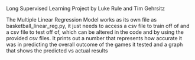 Long Supervised Learning Project by Luke Rule and Tim Gehrsitz

The Multiple Linear Regression Model works as its own file as basketball_linear_reg.py, it just needs to access a csv file to train off of and a csv file to test off of, which can be altered in the code
and by using the provided csv files. It prints out a number that represents how accurate it was in predicting the overall outcome of the games it tested and a graph that
shows the predicted vs actual results
